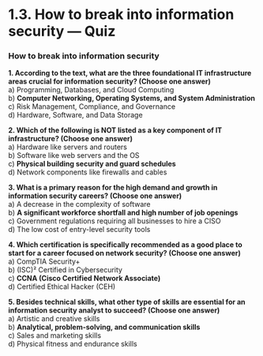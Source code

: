 # 1.3. How to break into information security — Quiz

### How to break into information security

**1. According to the text, what are the three foundational IT infrastructure areas crucial for information security? (Choose one answer)**\
a) Programming, Databases, and Cloud Computing\
b) **Computer Networking, Operating Systems, and System Administration**\
c) Risk Management, Compliance, and Governance\
d) Hardware, Software, and Data Storage

**2. Which of the following is NOT listed as a key component of IT infrastructure?  (Choose one answer)**\
a) Hardware like servers and routers\
b) Software like web servers and the OS\
c) **Physical building security and guard schedules**\
d) Network components like firewalls and cables

**3. What is a primary reason for the high demand and growth in information security careers?  (Choose one answer)**\
a) A decrease in the complexity of software\
b) **A significant workforce shortfall and high number of job openings**\
c) Government regulations requiring all businesses to hire a CISO\
d) The low cost of entry-level security tools

**4. Which certification is specifically recommended as a good place to start for a career focused on network security?  (Choose one answer)**\
a) CompTIA Security+\
b) (ISC)² Certified in Cybersecurity\
c) **CCNA (Cisco Certified Network Associate)**\
d) Certified Ethical Hacker (CEH)

**5. Besides technical skills, what other type of skills are essential for an information security analyst to succeed?  (Choose one answer)**\
a) Artistic and creative skills\
b) **Analytical, problem-solving, and communication skills**\
c) Sales and marketing skills\
d) Physical fitness and endurance skills

